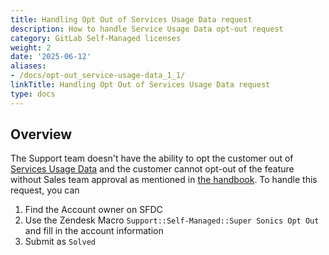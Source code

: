 ```yaml
---
title: Handling Opt Out of Services Usage Data request
description: How to handle Service Usage Data opt-out request
category: GitLab Self-Managed licenses
weight: 2
date: '2025-06-12'
aliases:
- /docs/opt-out_service-usage-data_1_1/
linkTitle: Handling Opt Out of Services Usage Data request
type: docs
---
```


## Overview

The Support team doesn't have the ability to opt the customer out of [Services Usage Data](/handbook/legal/privacy/customer-product-usage-information/) and the customer cannot opt-out of the feature without Sales team approval as mentioned in [the handbook](/handbook/sales/field-operations/order-processing/). To handle this request, you can

1. Find the Account owner on SFDC
1. Use the Zendesk Macro `Support::Self-Managed::Super Sonics Opt Out` and fill in the account information
1. Submit as `Solved`
